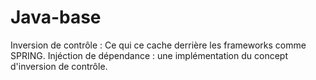 # Java-base
Inversion de contrôle : Ce qui ce cache derrière les frameworks comme SPRING.
Injéction de dépendance : une implémentation du concept d'inversion de contrôle.
